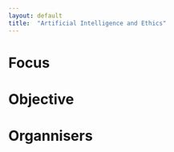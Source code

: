 ```yaml
---
layout: default
title:  "Artificial Intelligence and Ethics"
---
```


# Focus

# Objective

# Organnisers





